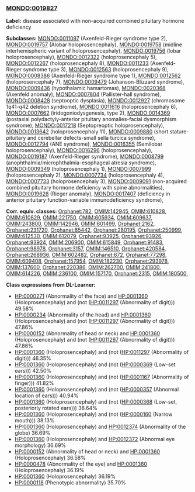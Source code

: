 
### [MONDO:0019827](http://purl.obolibrary.org/obo/MONDO_0019827)
**Label:** disease associated with non-acquired combined pituitary hormone deficiency

**Subclasses:** [MONDO:0011097](http://purl.obolibrary.org/obo/MONDO_0011097) (Axenfeld-Rieger syndrome type 2), [MONDO:0019757](http://purl.obolibrary.org/obo/MONDO_0019757) (Alobar holoprosencephaly), [MONDO:0019758](http://purl.obolibrary.org/obo/MONDO_0019758) (midline interhemispheric variant of holoprosencephaly), [MONDO:0019756](http://purl.obolibrary.org/obo/MONDO_0019756) (lobar holoprosencephaly), [MONDO:0012322](http://purl.obolibrary.org/obo/MONDO_0012322) (holoprosencephaly 5), [MONDO:0012267](http://purl.obolibrary.org/obo/MONDO_0012267) (holoprosencephaly 8), [MONDO:0011233](http://purl.obolibrary.org/obo/MONDO_0011233) (Axenfeld-Rieger syndrome type 3), [MONDO:0012563](http://purl.obolibrary.org/obo/MONDO_0012563) (holoprosencephaly 9), [MONDO:0008386](http://purl.obolibrary.org/obo/MONDO_0008386) (Axenfeld-Rieger syndrome type 1), [MONDO:0012562](http://purl.obolibrary.org/obo/MONDO_0012562) (holoprosencephaly 7), [MONDO:0009479](http://purl.obolibrary.org/obo/MONDO_0009479) (Johanson-Blizzard syndrome), [MONDO:0009436](http://purl.obolibrary.org/obo/MONDO_0009436) (hypothalamic hamartomas), [MONDO:0020368](http://purl.obolibrary.org/obo/MONDO_0020368) (Axenfeld anomaly), [MONDO:0007804](http://purl.obolibrary.org/obo/MONDO_0007804) (Pallister-hall syndrome), [MONDO:0008428](http://purl.obolibrary.org/obo/MONDO_0008428) (septooptic dysplasia), [MONDO:0012927](http://purl.obolibrary.org/obo/MONDO_0012927) (chromosome 1q41-q42 deletion syndrome), [MONDO:0011616](http://purl.obolibrary.org/obo/MONDO_0011616) (holoprosencephaly 6), [MONDO:0007662](http://purl.obolibrary.org/obo/MONDO_0007662) (iridogoniodysgenesis, type 2), [MONDO:0014369](http://purl.obolibrary.org/obo/MONDO_0014369) (postaxial polydactyly-anterior pituitary anomalies-facial dysmorphism syndrome), [MONDO:0017218](http://purl.obolibrary.org/obo/MONDO_0017218) (Septopreoptic holoprosencephaly), [MONDO:0013642](http://purl.obolibrary.org/obo/MONDO_0013642) (holoprosencephaly 11), [MONDO:0009880](http://purl.obolibrary.org/obo/MONDO_0009880) (short stature-pituitary and cerebellar defects-small sella turcica syndrome), [MONDO:0012794](http://purl.obolibrary.org/obo/MONDO_0012794) (ANE syndrome), [MONDO:0016355](http://purl.obolibrary.org/obo/MONDO_0016355) (Semilobar holoprosencephaly), [MONDO:0016296](http://purl.obolibrary.org/obo/MONDO_0016296) (holoprosencephaly), [MONDO:0019187](http://purl.obolibrary.org/obo/MONDO_0019187) (Axenfeld-Rieger syndrome), [MONDO:0008799](http://purl.obolibrary.org/obo/MONDO_0008799) (anophthalmia/microphthalmia-esophageal atresia syndrome), [MONDO:0009349](http://purl.obolibrary.org/obo/MONDO_0009349) (holoprosencephaly 1), [MONDO:0007999](http://purl.obolibrary.org/obo/MONDO_0007999) (holoprosencephaly 2), [MONDO:0007734](http://purl.obolibrary.org/obo/MONDO_0007734) (holoprosencephaly 4), [MONDO:0007733](http://purl.obolibrary.org/obo/MONDO_0007733) (holoprosencephaly 3), [MONDO:0009091](http://purl.obolibrary.org/obo/MONDO_0009091) (non-acquired combined pituitary hormone deficiency with spine abnormalities), [MONDO:0019628](http://purl.obolibrary.org/obo/MONDO_0019628) (Rieger anomaly), [MONDO:0017407](http://purl.obolibrary.org/obo/MONDO_0017407) (deficiency in anterior pituitary function-variable immunodeficiency syndrome), 

**Corr. equiv. classes:** [Orphanet:782](http://www.orpha.net/ORDO/Orphanet_782), [OMIM:142945](http://purl.obolibrary.org/obo/OMIM_142945), [OMIM:610828](http://purl.obolibrary.org/obo/OMIM_610828), [OMIM:610829](http://purl.obolibrary.org/obo/OMIM_610829), [OMIM:221750](http://purl.obolibrary.org/obo/OMIM_221750), [OMIM:605934](http://purl.obolibrary.org/obo/OMIM_605934), [OMIM:609637](http://purl.obolibrary.org/obo/OMIM_609637), [OMIM:243800](http://purl.obolibrary.org/obo/OMIM_243800), [OMIM:142946](http://purl.obolibrary.org/obo/OMIM_142946), [OMIM:601499](http://purl.obolibrary.org/obo/OMIM_601499), [Orphanet:2162](http://www.orpha.net/ORDO/Orphanet_2162), [Orphanet:231720](http://www.orpha.net/ORDO/Orphanet_231720), [Orphanet:85442](http://www.orpha.net/ORDO/Orphanet_85442), [Orphanet:280195](http://www.orpha.net/ORDO/Orphanet_280195), [Orphanet:250999](http://www.orpha.net/ORDO/Orphanet_250999), [OMIM:612530](http://purl.obolibrary.org/obo/OMIM_612530), [OMIM:612079](http://purl.obolibrary.org/obo/OMIM_612079), [Orphanet:93925](http://www.orpha.net/ORDO/Orphanet_93925), [Orphanet:93926](http://www.orpha.net/ORDO/Orphanet_93926), [Orphanet:93924](http://www.orpha.net/ORDO/Orphanet_93924), [OMIM:206900](http://purl.obolibrary.org/obo/OMIM_206900), [OMIM:615849](http://purl.obolibrary.org/obo/OMIM_615849), [Orphanet:91483](http://www.orpha.net/ORDO/Orphanet_91483), [Orphanet:98978](http://www.orpha.net/ORDO/Orphanet_98978), [Orphanet:3157](http://www.orpha.net/ORDO/Orphanet_3157), [OMIM:146510](http://purl.obolibrary.org/obo/OMIM_146510), [Orphanet:420584](http://www.orpha.net/ORDO/Orphanet_420584), [Orphanet:268936](http://www.orpha.net/ORDO/Orphanet_268936), [OMIM:602482](http://purl.obolibrary.org/obo/OMIM_602482), [Orphanet:672](http://www.orpha.net/ORDO/Orphanet_672), [Orphanet:77298](http://www.orpha.net/ORDO/Orphanet_77298), [OMIM:609408](http://purl.obolibrary.org/obo/OMIM_609408), [Orphanet:157954](http://www.orpha.net/ORDO/Orphanet_157954), [OMIM:182230](http://purl.obolibrary.org/obo/OMIM_182230), [Orphanet:293978](http://www.orpha.net/ORDO/Orphanet_293978), [OMIM:137600](http://purl.obolibrary.org/obo/OMIM_137600), [Orphanet:220386](http://www.orpha.net/ORDO/Orphanet_220386), [OMIM:262700](http://purl.obolibrary.org/obo/OMIM_262700), [OMIM:241800](http://purl.obolibrary.org/obo/OMIM_241800), [OMIM:614226](http://purl.obolibrary.org/obo/OMIM_614226), [OMIM:236100](http://purl.obolibrary.org/obo/OMIM_236100), [OMIM:157170](http://purl.obolibrary.org/obo/OMIM_157170), [Orphanet:2315](http://www.orpha.net/ORDO/Orphanet_2315), [OMIM:180500](http://purl.obolibrary.org/obo/OMIM_180500), 

**Class expressions from DL-Learner:**

- [HP:0000271](http://purl.obolibrary.org/obo/HP_0000271) (Abnormality of the face) and [HP:0001360](http://purl.obolibrary.org/obo/HP_0001360) (Holoprosencephaly) and (not ([HP:0011297](http://purl.obolibrary.org/obo/HP_0011297) (Abnormality of digit))) 49.58%
- [HP:0000234](http://purl.obolibrary.org/obo/HP_0000234) (Abnormality of the head) and [HP:0001360](http://purl.obolibrary.org/obo/HP_0001360) (Holoprosencephaly) and (not ([HP:0011297](http://purl.obolibrary.org/obo/HP_0011297) (Abnormality of digit))) 47.86%
- [HP:0000152](http://purl.obolibrary.org/obo/HP_0000152) (Abnormality of head or neck) and [HP:0001360](http://purl.obolibrary.org/obo/HP_0001360) (Holoprosencephaly) and (not ([HP:0011297](http://purl.obolibrary.org/obo/HP_0011297) (Abnormality of digit))) 47.86%
- [HP:0001360](http://purl.obolibrary.org/obo/HP_0001360) (Holoprosencephaly) and (not ([HP:0011297](http://purl.obolibrary.org/obo/HP_0011297) (Abnormality of digit))) 46.35%
- [HP:0001360](http://purl.obolibrary.org/obo/HP_0001360) (Holoprosencephaly) and (not ([HP:0000369](http://purl.obolibrary.org/obo/HP_0000369) (Low-set ears))) 42.50%
- [HP:0001360](http://purl.obolibrary.org/obo/HP_0001360) (Holoprosencephaly) and (not ([HP:0001167](http://purl.obolibrary.org/obo/HP_0001167) (Abnormality of finger))) 41.82%
- [HP:0001360](http://purl.obolibrary.org/obo/HP_0001360) (Holoprosencephaly) and (not ([HP:0000357](http://purl.obolibrary.org/obo/HP_0000357) (Abnormal location of ears))) 40.94%
- [HP:0001360](http://purl.obolibrary.org/obo/HP_0001360) (Holoprosencephaly) and (not ([HP:0000368](http://purl.obolibrary.org/obo/HP_0000368) (Low-set, posteriorly rotated ears))) 38.64%
- [HP:0001360](http://purl.obolibrary.org/obo/HP_0001360) (Holoprosencephaly) and (not ([HP:0000160](http://purl.obolibrary.org/obo/HP_0000160) (Narrow mouth))) 38.13%
- [HP:0001360](http://purl.obolibrary.org/obo/HP_0001360) (Holoprosencephaly) and [HP:0012374](http://purl.obolibrary.org/obo/HP_0012374) (Abnormality of the globe) 36.69%
- [HP:0001360](http://purl.obolibrary.org/obo/HP_0001360) (Holoprosencephaly) and [HP:0012372](http://purl.obolibrary.org/obo/HP_0012372) (Abnormal eye morphology) 36.69%
- [HP:0000152](http://purl.obolibrary.org/obo/HP_0000152) (Abnormality of head or neck) and [HP:0001360](http://purl.obolibrary.org/obo/HP_0001360) (Holoprosencephaly) 36.58%
- [HP:0000478](http://purl.obolibrary.org/obo/HP_0000478) (Abnormality of the eye) and [HP:0001360](http://purl.obolibrary.org/obo/HP_0001360) (Holoprosencephaly) 36.19%
- [HP:0001360](http://purl.obolibrary.org/obo/HP_0001360) (Holoprosencephaly) 36.19%
- [HP:0000118](http://purl.obolibrary.org/obo/HP_0000118) (Phenotypic abnormality) 35.70%


